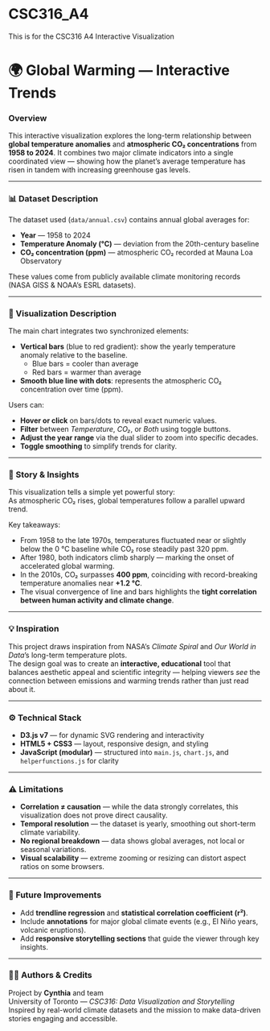 # CSC316_A4
This is for the CSC316 A4 Interactive Visualization

# 🌍 Global Warming — Interactive Trends

### Overview
This interactive visualization explores the long-term relationship between **global temperature anomalies** and **atmospheric CO₂ concentrations** from **1958 to 2024**. It combines two major climate indicators into a single coordinated view — showing how the planet’s average temperature has risen in tandem with increasing greenhouse gas levels.

---

### 📊 Dataset Description
The dataset used (`data/annual.csv`) contains annual global averages for:
- **Year** — 1958 to 2024  
- **Temperature Anomaly (°C)** — deviation from the 20th-century baseline  
- **CO₂ concentration (ppm)** — atmospheric CO₂ recorded at Mauna Loa Observatory

These values come from publicly available climate monitoring records (NASA GISS & NOAA’s ESRL datasets).

---

### 🎨 Visualization Description
The main chart integrates two synchronized elements:
- **Vertical bars** (blue to red gradient): show the yearly temperature anomaly relative to the baseline.  
  - Blue bars = cooler than average  
  - Red bars = warmer than average  
- **Smooth blue line with dots**: represents the atmospheric CO₂ concentration over time (ppm).  

Users can:
- **Hover or click** on bars/dots to reveal exact numeric values.  
- **Filter** between *Temperature*, *CO₂*, or *Both* using toggle buttons.  
- **Adjust the year range** via the dual slider to zoom into specific decades.  
- **Toggle smoothing** to simplify trends for clarity.

---

### 🧭 Story & Insights
This visualization tells a simple yet powerful story:  
As atmospheric CO₂ rises, global temperatures follow a parallel upward trend.

Key takeaways:
- From 1958 to the late 1970s, temperatures fluctuated near or slightly below the 0 °C baseline while CO₂ rose steadily past 320 ppm.  
- After 1980, both indicators climb sharply — marking the onset of accelerated global warming.  
- In the 2010s, CO₂ surpasses **400 ppm**, coinciding with record-breaking temperature anomalies near **+1.2 °C**.  
- The visual convergence of line and bars highlights the **tight correlation between human activity and climate change**.

---

### 💡 Inspiration
This project draws inspiration from NASA’s *Climate Spiral* and *Our World in Data*’s long-term temperature plots.  
The design goal was to create an **interactive, educational** tool that balances aesthetic appeal and scientific integrity — helping viewers *see* the connection between emissions and warming trends rather than just read about it.

---

### ⚙️ Technical Stack
- **D3.js v7** — for dynamic SVG rendering and interactivity  
- **HTML5 + CSS3** — layout, responsive design, and styling  
- **JavaScript (modular)** — structured into `main.js`, `chart.js`, and `helperfunctions.js` for clarity  

---

### ⚠️ Limitations
- **Correlation ≠ causation** — while the data strongly correlates, this visualization does not prove direct causality.  
- **Temporal resolution** — the dataset is yearly, smoothing out short-term climate variability.  
- **No regional breakdown** — data shows global averages, not local or seasonal variations.  
- **Visual scalability** — extreme zooming or resizing can distort aspect ratios on some browsers.  

---

### 🌱 Future Improvements
- Add **trendline regression** and **statistical correlation coefficient (r²)**.  
- Include **annotations** for major global climate events (e.g., El Niño years, volcanic eruptions).  
- Add **responsive storytelling sections** that guide the viewer through key insights.  

---

### 🧑‍💻 Authors & Credits
Project by **Cynthia** and team  
University of Toronto — *CSC316: Data Visualization and Storytelling*  
Inspired by real-world climate datasets and the mission to make data-driven stories engaging and accessible.
